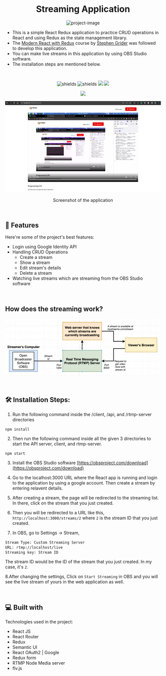 <h1 align="center" id="title">Streaming Application</h1>

<p align="center"><img src="https://socialify.git.ci/Rashmi-Wijesekara/streaming-application/image?forks=1&amp;language=1&amp;logo=https%3A%2F%2Fraw.githubusercontent.com%2FRashmi-Wijesekara%2Fstreaming-application%2Fmain%2Fclient%2Fsrc%2Fassets%2Fstreamers-logo.png&amp;name=1&amp;owner=1&amp;stargazers=1&amp;theme=Light" alt="project-image"></p>

- This is a simple React Redux application to practice CRUD operations in React and using Redux as the state management library. 
- The [Modern React with Redux](https://www.udemy.com/course/react-redux/) course by [Stephen Grider](https://github.com/StephenGrider) was followed to develop this application.
- You can make live streams in this application by using OBS Studio software.
- The installation steps are mentioned below.
<br>

<p align="center">
<img src="https://img.shields.io/badge/react-%2320232a.svg?style=for-the-badge&amp;logo=react&amp;logoColor=%2361DAFB" alt="shields">
<img src="https://img.shields.io/badge/semantic%20ui-35BDB2?style=for-the-badge&amp;logo=semanticuireact&amp;logoColor=white" alt="shields">
<img src="https://img.shields.io/badge/Redux-593D88?style=for-the-badge&logo=redux&logoColor=white">
<img src="https://img.shields.io/badge/React_Router-CA4245?style=for-the-badge&logo=react-router&logoColor=white">
</p>

<p align="center"><img src="http://ForTheBadge.com/images/badges/built-with-love.svg"></p>

![](https://github.com/Rashmi-Wijesekara/streaming-application/blob/main/images/1.png)
<p align="center">Screenshot of the application</p>

<!-- <h2>🚀 Demo</h2>

[demo-url](demo-url) -->

<br>
  
<h2>🧐 Features</h2>

Here're some of the project's best features:

*	Login using Google Identity API
*	Handling CRUD Operations
	- Create a stream
	- Show a stream
	- Edit stream's details
	- Delete a stream
*	Watching live streams which are streaming from the OBS Studio software

<br>
<h2>How does the streaming work?</h2>

![](https://github.com/Rashmi-Wijesekara/streaming-application/blob/main/images/streaming.png)

<br>
<h2>🛠️ Installation Steps:</h2>

1. Run the following command inside the /client, /api, and /rtmp-server directories</p>

```
npm install
```

2. Then run the following command inside all the given 3 directories to start the API server, client, and rtmp-server.
```
npm start
```

3. Install the OBS Studio software
[https://obsproject.com/download](https://obsproject.com/download)

4. Go to the localhost:3000 URL where the React app is running and login to the application by using a google account. Then create a stream by entering relavent details.

5. After creating a stream, the page will be redirected to the streaming list. In there, click on the stream that you just created.

6. Then you will be redirected to a URL like this, `http://localhost:3000/streams/2` where `2` is the stream ID that you just created.

7. In OBS, go to Settings -> Stream,
```
Stream Type: Custom Streaming Server
URL: rtmp://localhost/live
Streaming key: Stream ID
```
The stream ID would be the ID of the stream that you just created. In my case, it's `2`.

8.After changing the settings, Click on `Start Streaming` in OBS and you will see the live stream of yours in the web application as well.

<br> 
  
<h2>💻 Built with</h2>

Technologies used in the project:

*   React JS
* React Router
*   Redux
*   Semantic UI
*   React OAuth2 | Google
*   Redux form
* RTMP Node Media server
* flv.js
